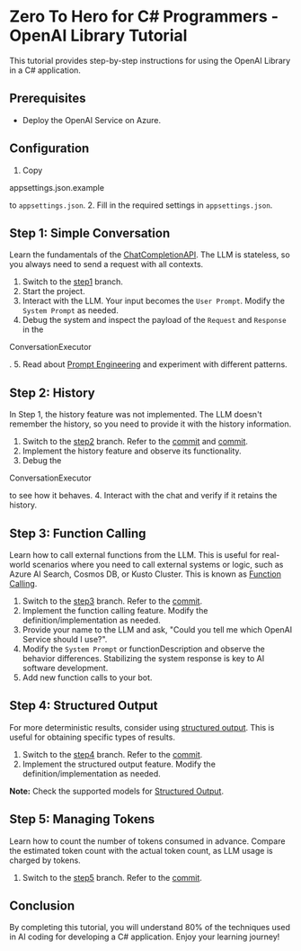 # Zero To Hero for C# Programmers - OpenAI Library Tutorial

This tutorial provides step-by-step instructions for using the OpenAI Library in a C# application.

## Prerequisites

- Deploy the OpenAI Service on Azure.

## Configuration

1. Copy 

appsettings.json.example

 to `appsettings.json`.
2. Fill in the required settings in `appsettings.json`.

## Step 1: Simple Conversation

Learn the fundamentals of the [ChatCompletionAPI](https://platform.openai.com/docs/api-reference/chat/create). The LLM is stateless, so you always need to send a request with all contexts.

1. Switch to the [step1](https://github.com/TsuyoshiUshio/OpenAISDKTutorial/tree/step1) branch.
2. Start the project.
3. Interact with the LLM. Your input becomes the `User Prompt`. Modify the `System Prompt` as needed.
4. Debug the system and inspect the payload of the `Request` and `Response` in the 

ConversationExecutor

.
5. Read about [Prompt Engineering](https://platform.openai.com/docs/guides/prompt-engineering) and experiment with different patterns.

## Step 2: History

In Step 1, the history feature was not implemented. The LLM doesn't remember the history, so you need to provide it with the history information.

1. Switch to the [step2](https://github.com/TsuyoshiUshio/OpenAISDKTutorial/tree/step2) branch. Refer to the [commit](https://github.com/TsuyoshiUshio/OpenAISDKTutorial/commit/be2b7e70a85278a6ddea783966377f3c24a314ea) and [commit](https://github.com/TsuyoshiUshio/OpenAISDKTutorial/commit/b7b81e749a6eb6ba0bb49780e4746351dad4ee71).
2. Implement the history feature and observe its functionality.
3. Debug the 

ConversationExecutor

 to see how it behaves.
4. Interact with the chat and verify if it retains the history.

## Step 3: Function Calling

Learn how to call external functions from the LLM. This is useful for real-world scenarios where you need to call external systems or logic, such as Azure AI Search, Cosmos DB, or Kusto Cluster. This is known as [Function Calling](https://platform.openai.com/docs/guides/function-calling).

1. Switch to the [step3](https://github.com/TsuyoshiUshio/OpenAISDKTutorial/tree/step3) branch. Refer to the [commit](https://github.com/TsuyoshiUshio/OpenAISDKTutorial/commit/0d92f475ea0975077335fe02497c078c3b9f4f52).
2. Implement the function calling feature. Modify the definition/implementation as needed.
3. Provide your name to the LLM and ask, "Could you tell me which OpenAI Service should I use?".
4. Modify the `System Prompt` or functionDescription and observe the behavior differences. Stabilizing the system response is key to AI software development.
5. Add new function calls to your bot.

## Step 4: Structured Output

For more deterministic results, consider using [structured output](https://platform.openai.com/docs/guides/structured-outputs). This is useful for obtaining specific types of results.

1. Switch to the [step4](https://github.com/TsuyoshiUshio/OpenAISDKTutorial/tree/step4) branch. Refer to the [commit](https://github.com/TsuyoshiUshio/OpenAISDKTutorial/commit/fa119304a3b1c34bb6d3375c25b1a0e8132334c3).
2. Implement the structured output feature. Modify the definition/implementation as needed.

**Note:** Check the supported models for [Structured Output](https://platform.openai.com/docs/guides/structured-outputs#supported-models).

## Step 5: Managing Tokens

Learn how to count the number of tokens consumed in advance. Compare the estimated token count with the actual token count, as LLM usage is charged by tokens.

1. Switch to the [step5](https://github.com/TsuyoshiUshio/OpenAISDKTutorial/tree/step5) branch. Refer to the [commit](https://github.com/TsuyoshiUshio/OpenAISDKTutorial/commit/29d12a88e1357436172147f32626daa40e967199).

## Conclusion

By completing this tutorial, you will understand 80% of the techniques used in AI coding for developing a C# application. Enjoy your learning journey!
